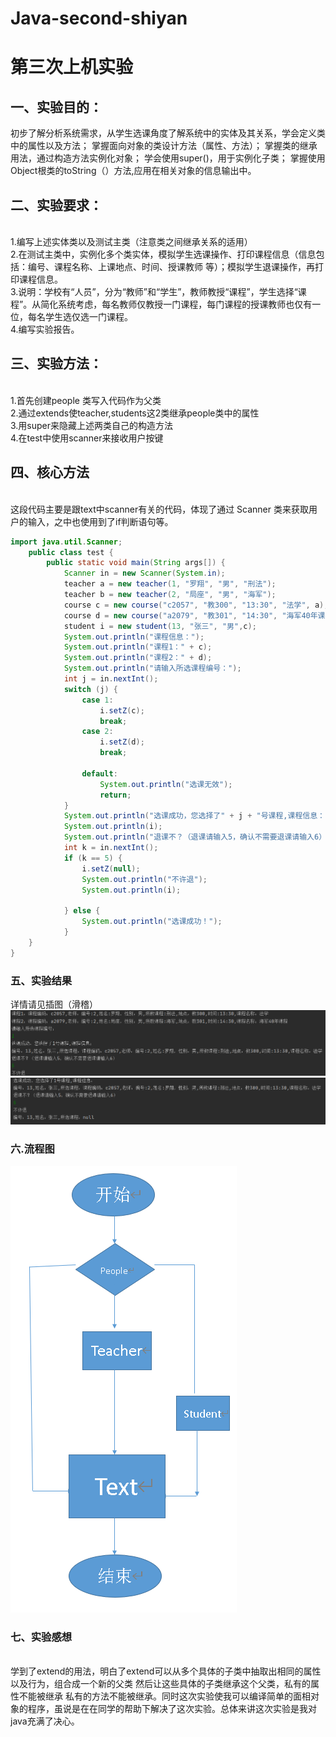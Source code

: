 # Java-second-shiyan
# 第三次上机实验
## 一、实验目的：
初步了解分析系统需求，从学生选课角度了解系统中的实体及其关系，学会定义类中的属性以及方法；
掌握面向对象的类设计方法（属性、方法）；
掌握类的继承用法，通过构造方法实例化对象；
学会使用super()，用于实例化子类；
掌握使用Object根类的toString（）方法,应用在相关对象的信息输出中。

## 二、实验要求：
<br>1.编写上述实体类以及测试主类（注意类之间继承关系的适用）
<br>2.在测试主类中，实例化多个类实体，模拟学生选课操作、打印课程信息（信息包括：编号、课程名称、上课地点、时间、授课教师 等）；模拟学生退课操作，再打印课程信息。
<br>3.说明：学校有“人员”，分为“教师”和“学生”，教师教授“课程”，学生选择“课程”。从简化系统考虑，每名教师仅教授一门课程，每门课程的授课教师也仅有一位，每名学生选仅选一门课程。
<br>4.编写实验报告。

## 三、实验方法：
<br>1.首先创建people 类写入代码作为父类
<br>2.通过extends使teacher,students这2类继承people类中的属性
<br>3.用super来隐藏上述两类自己的构造方法
<br>4.在test中使用scanner来接收用户按键

## 四、核心方法
<br>这段代码主要是跟text中scanner有关的代码，体现了通过 Scanner 类来获取用户的输入，之中也使用到了if判断语句等。
```java
import java.util.Scanner;
    public class test {
        public static void main(String args[]) {
            Scanner in = new Scanner(System.in);
            teacher a = new teacher(1, "罗翔", "男", "刑法");
            teacher b = new teacher(2, "局座", "男", "海军");
            course c = new course("c2057", "教300", "13:30", "法学", a);
            course d = new course("a2079", "教301", "14:30", "海军40年课程", b);
            student i = new student(13, "张三", "男",c);
            System.out.println("课程信息：");
            System.out.println("课程1：" + c);
            System.out.println("课程2：" + d);
            System.out.println("请输入所选课程编号：");
            int j = in.nextInt();
            switch (j) {
                case 1:
                    i.setZ(c);
                    break;
                case 2:
                    i.setZ(d);
                    break;

                default:
                    System.out.println("选课无效");
                    return;
            }
            System.out.println("选课成功，您选择了" + j + "号课程,课程信息：");
            System.out.println(i);
            System.out.println("退课不？（退课请输入5，确认不需要退课请输入6）");
            int k = in.nextInt();
            if (k == 5) {
                i.setZ(null);
                System.out.println("不许退");
                System.out.println(i);

            } else {
                System.out.println("选课成功！");
            }
    }
}
```

### 五、实验结果
详情请见插图（滑稽）
![2.png](https://github.com/Alpaca514/Javashiyan/blob/main/2.png)
![3.png](https://github.com/Alpaca514/Javashiyan/blob/main/3.png)

### 六.流程图
![流程图.png](https://github.com/Alpaca514/Javashiyan/blob/main/%E6%B5%81%E7%A8%8B%E5%9B%BE.png)

### 七、实验感想
<br>学到了extend的用法，明白了extend可以从多个具体的子类中抽取出相同的属性以及行为，组合成一个新的父类 然后让这些具体的子类继承这个父类，私有的属性不能被继承
私有的方法不能被继承。同时这次实验使我可以编译简单的面相对象的程序，虽说是在在同学的帮助下解决了这次实验。总体来讲这次实验是我对java充满了决心。
